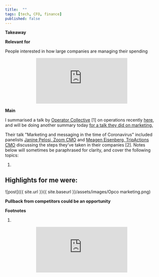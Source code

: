 ```yaml
---
title:  ""  
tags: [tech, CFO, finance]
published: false
---
```


**Takeaway**



**Relevant for**

People interested in how large companies are managing their spending

<style>
      .iframe-container {
        overflow: hidden;        
        padding-top: 50%; <!-- Calculated from the aspect ration of the content (in case of 16:9 it is 9/16= 0.5625) -->
        position: relative;
      }
      .iframe-container iframe { 
         border: 0;
         height: 100%; <!-- Finally, width and height are set to 100% so the iframe takes up 100% of the containers space. -->
         left: 0;
         position: absolute;
         top: 0;
         width: 100%;
         display: block;
         margin: 0 auto; <!-- center image -->
      }
      <!-- 4x3 Aspect Ratio -->
      .iframe-container-4x3 {
        padding-top: 75%;
      }
</style> 

<div class="iframe-container-4x3">
  <p align="center"><iframe src="https://avoidboringpeople.substack.com/embed" frameborder="0" scrolling="no"> </iframe></p>
</div>

**Main**

I summarised a talk by [Operator Collective](https://operatorcollective.com/about/ "Op Co") \[1\] on operations recently [here](https://avoidboringpeople.substack.com/p/how-to-get-back-to-better "coo"), and will be doing another summary today [for a talk they did on marketing.](https://operatorcollective.com/events/ "event") 

Their talk "Marketing and messaging in the time of Coronavirus" included panelists [Janine Pelosi, Zoom CMO](https://twitter.com/janine_pelosi?lang=en "janine") and [Meagen Eisenberg, TripActions CMO](https://twitter.com/meisenberg?s=20 "Meagen") discussing the steps they've taken in their companies \[2\]. Notes below will sometimes be paraphrased for clarity, and cover the following topics:

1. 

Highlights for me were:
- 

![post]({{ site.url }}{{ site.baseurl }}/assets/images/Opco marketing.png)

**Pullback from competitors could be an opportunity**


**Footnotes**

1. 

<div class="iframe-container-4x3">
  <p align="center"><iframe src="https://avoidboringpeople.substack.com/embed" frameborder="0" scrolling="no"> </iframe></p>
</div>
